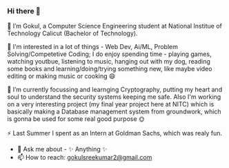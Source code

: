 ### Hi there 👋

🔭 I’m Gokul, a Computer Science Engineering student at National Institue of Technology Calicut (Bachelor of Technology).

🌟 I'm interested in a lot of things - Web Dev, Ai/ML, Problem Solving/Competetive Coding; I do enjoy spending time - playing games, watching youtbue, listening to music, hanging out with my dog, reading some books and learning/doing/trying something new, like maybe video editing or making music or cooking 😄 

🌱 I’m currently focussing and learnging Cryptography, putting my heart and soul to understand the security systems keeping me safe. Also I'm working on a very interesting project (my final year project here at NITC) which is basically making a Database management system from groundwork, which is gonna be used for some real good purpose 🌞 


⚡ Last Summer I spent as an Intern at Goldman Sachs, which was realy fun.

- 💬 Ask me about - ✨ Anything ✨
- 📫 How to reach: gokulsreekumar2@gmail.com

<!--
**gokulsreekumar/gokulsreekumar** is a ✨ _special_ ✨ repository because its `README.md` (this file) appears on your GitHub profile.

Here are some ideas to get you started:

- 🔭 I’m currently working on ...
- 🌱 I’m currently learning ...
- 👯 I’m looking to collaborate on ...
- 🤔 I’m looking for help with ...
- 💬 Ask me about ...
- 📫 How to reach me: ...
- 😄 Pronouns: ...
- ⚡ Fun fact: ...
🌝🌚🌑🌒🌓🌔🌕🌖🌗🌘🌜🌛🌔🌍🌎🌏🌋🌌⛅
⚠️🚧🔰🏧🎰🚏💈♨️🏁🎌🏮🗿🎪🎭📍🚩🇧
-->
